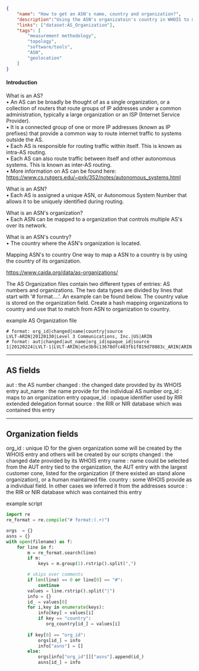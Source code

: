 ~~~json
{
    "name": "How to get an ASN's name, country and organization?",
    "description":"Using the ASN's organizatoin's country in WHOIS to map an ASN to the country of it's headquarters.",
    "links": ["dataset:AS_Organization"],
    "tags": [
        "measurement methodology",
        "topology",
        "software/tools",
        "ASN",
        "geolocation"
    ]
}
~~~
#### Introduction ####

What is an AS? \
        • An AS can be broadly be thought of as a single organization, or a collection of routers that route groups of IP addresses under a common administration, typically a large organization or an ISP (Internet Service Provider). \
        • It is a connected group of one or more IP addresses (known as IP prefixes) that provide a common way to route internet traffic to systems outside the AS.\
        • Each AS is responsible for routing traffic within itself. This is known as intra-AS routing. \
        • Each AS can also route traffic between itself and other autonomous systems. This is known as inter-AS routing. \
        • More information on AS can be found here: https://www.cs.rutgers.edu/~pxk/352/notes/autonomous_systems.html 

What is an ASN? \
    • Each AS is assigned a unique ASN, or Autonomous System Number that allows it to be uniquely identified during routing.

What is an ASN's organization? \
    • Each ASN can be mapped to a organization that controls multiple AS's over its network. 

What is an ASN's country? \
    • The country where the ASN's organization is located. 

Mapping ASN's to country 
One way to map a ASN to a country is by using the country of its organization. 

https://www.caida.org/data/as-organizations/

The AS Organization files contain two different types of entries: AS numbers and
organizations. The two data types are divided by lines that start with
'# format....'. An example can be found below.  The country value is stored on the organization
field.  Create a hash mapping organizations to country and use that to match from ASN to 
organization to country.

example AS Organization file
~~~
# format: org_id|changed|name|country|source
LVLT-ARIN|20120130|Level 3 Communications, Inc.|US|ARIN
# format: aut|changed|aut_name|org_id|opaque_id|source
1|20120224|LVLT-1|LVLT-ARIN|e5e3b9c13678dfc483fb1f819d70883c_ARIN|ARIN
~~~
----------
AS fields
----------
aut     : the AS number
changed : the changed date provided by its WHOIS entry
aut_name    : the name provide for the individual AS number
org_id  : maps to an organization entry
opaque_id   : opaque identifier used by RIR extended delegation format
source  : the RIR or NIR database which was contained this entry

--------------------
Organization fields
--------------------
org_id  : unique ID for the given organization
           some will be created by the WHOIS entry and others will be
           created by our scripts
changed : the changed date provided by its WHOIS entry
name    : name could be selected from the AUT entry tied to the
           organization, the AUT entry with the largest customer cone,
          listed for the organization (if there existed an stand alone
           organization), or a human maintained file.
country : some WHOIS provide as a individual field. In other cases
           we inferred it from the addresses
source  : the RIR or NIR database which was contained this entry


example script
~~~python
import re
re_format = re.compile("# format:(.+)")

orgs  = {}
asns = {}
with open(filename) as f:
    for line in f:
        m = re_format.search(line)
        if m:
            keys = m.group(1).rstrip().split(",")

        # skips over comments
        if len(line) == 0 or line[0] == "#":
            continue
        values = line.rstrip().split("|")
        info = {}
        id_ = values[0]
        for i,key in enumerate(keys):
            info[key] = values[i]
            if key == "country":
               org_country[id_] = values[i]
       
        if key[0] == "org_id":
            orgs[id_] = info
            info["asns"] = []
        else:
            orgs[info["org_id"]]["asns"].append(id_)
            asns[id_] = info
~~~
